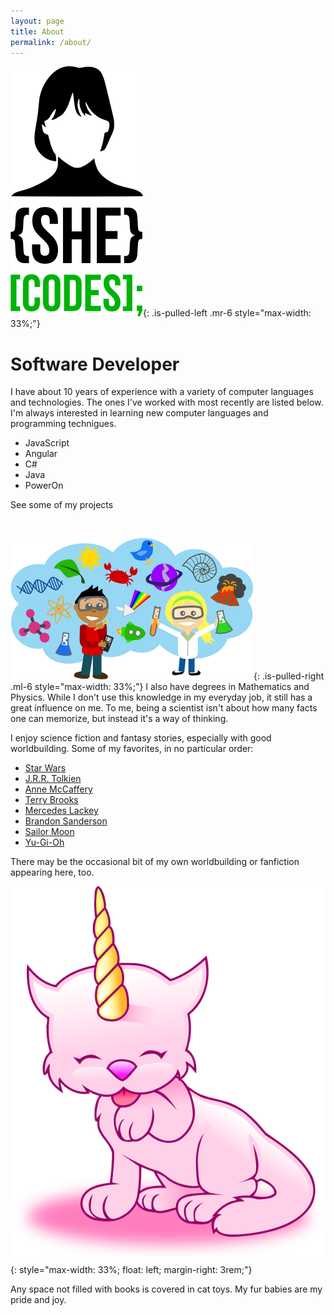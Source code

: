 ```yaml
---
layout: page
title: About
permalink: /about/
---
```


![She Codes](/assets/img/coding.png){: .is-pulled-left .mr-6 style="max-width: 33%;"}
# Software Developer

I have about 10 years of experience with a variety of computer languages and technologies. The ones I've worked with most recently are listed below. I'm always interested in learning new computer languages and programming technigues.

 - JavaScript
 - Angular
 - C#
 - Java
 - PowerOn

See some of my projects <!-- make this a button -->

<br clear="left" />

![Science](/assets/img/science.png){: .is-pulled-right .ml-6 style="max-width: 33%;"}
I also have degrees in Mathematics and Physics. While I don't use this knowledge in my everyday job, it still has a great influence on me. To me, being a scientist isn't about how many facts one can memorize, but instead it's a way of thinking. 

I enjoy science fiction and fantasy stories, especially with good worldbuilding. Some of my favorites, in no particular order:

 - [Star Wars](https://en.wikipedia.org/wiki/Star_Wars)
 - [J.R.R. Tolkien](https://en.wikipedia.org/wiki/J._R._R._Tolkien)
 - [Anne McCaffery](https://en.wikipedia.org/wiki/Anne_McCaffrey)
 - [Terry Brooks](https://terrybrooks.net/)
 - [Mercedes Lackey](http://www.mercedeslackey.com/)
 - [Brandon Sanderson](https://www.brandonsanderson.com/)
 - [Sailor Moon](https://en.wikipedia.org/wiki/Sailor_Moon)
 - [Yu-Gi-Oh](https://en.wikipedia.org/wiki/Yu-Gi-Oh!)
 
There may be the occasional bit of my own worldbuilding or fanfiction appearing here, too.

![Desktop View](/assets/img/caticorn.svg){: style="max-width: 33%; float: left; margin-right: 3rem;"}

Any space not filled with books is covered in cat toys. My fur babies are my pride and joy.

<!-- Cats -->

<!-- Crafts/Crochet/3D Printing -->